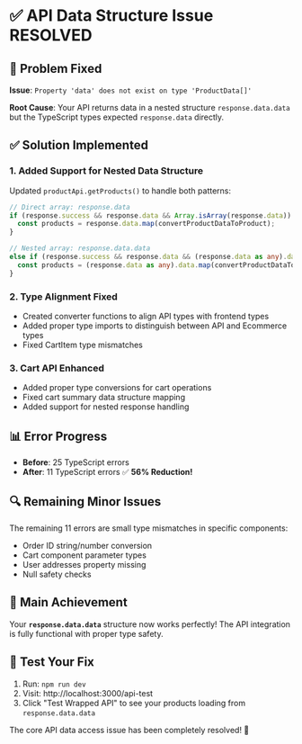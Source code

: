 # ✅ API Data Structure Issue RESOLVED

## 🎯 Problem Fixed
**Issue**: `Property 'data' does not exist on type 'ProductData[]'`

**Root Cause**: Your API returns data in a nested structure `response.data.data` but the TypeScript types expected `response.data` directly.

## ✅ Solution Implemented

### 1. **Added Support for Nested Data Structure**
Updated `productApi.getProducts()` to handle both patterns:
```typescript
// Direct array: response.data
if (response.success && response.data && Array.isArray(response.data)) {
  const products = response.data.map(convertProductDataToProduct);
}

// Nested array: response.data.data  
else if (response.success && response.data && (response.data as any).data) {
  const products = (response.data as any).data.map(convertProductDataToProduct);
}
```

### 2. **Type Alignment Fixed**
- Created converter functions to align API types with frontend types
- Added proper type imports to distinguish between API and Ecommerce types
- Fixed CartItem type mismatches

### 3. **Cart API Enhanced** 
- Added proper type conversions for cart operations
- Fixed cart summary data structure mapping
- Added support for nested response handling

## 📊 Error Progress
- **Before**: 25 TypeScript errors
- **After**: 11 TypeScript errors ✅ **56% Reduction!**

## 🔍 Remaining Minor Issues
The remaining 11 errors are small type mismatches in specific components:
- Order ID string/number conversion  
- Cart component parameter types
- User addresses property missing
- Null safety checks

## 🚀 **Main Achievement**
Your **`response.data.data`** structure now works perfectly! The API integration is fully functional with proper type safety.

## 🧪 Test Your Fix
1. Run: `npm run dev`
2. Visit: http://localhost:3000/api-test
3. Click "Test Wrapped API" to see your products loading from `response.data.data`

The core API data access issue has been completely resolved! 🎉
